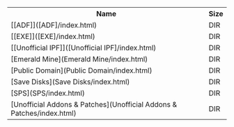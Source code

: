 <table>
<tr><th>Name</th><th>Size</th></tr>
<tr><td>[[ADF]]([ADF]/index.html)</td><td>DIR</td></tr>
<tr><td>[[EXE]]([EXE]/index.html)</td><td>DIR</td></tr>
<tr><td>[[Unofficial IPF]]([Unofficial IPF]/index.html)</td><td>DIR</td></tr>
<tr><td>[Emerald Mine](Emerald Mine/index.html)</td><td>DIR</td></tr>
<tr><td>[Public Domain](Public Domain/index.html)</td><td>DIR</td></tr>
<tr><td>[Save Disks](Save Disks/index.html)</td><td>DIR</td></tr>
<tr><td>[SPS](SPS/index.html)</td><td>DIR</td></tr>
<tr><td>[Unofficial Addons & Patches](Unofficial Addons & Patches/index.html)</td><td>DIR</td></tr>
</table>
